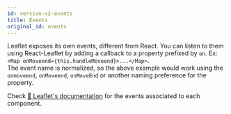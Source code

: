 ```yaml
---
id: version-v2-events
title: Events
original_id: events
---
```


Leaflet exposes its own events, different from React. You can listen to them using React-Leaflet by adding a callback to a property prefixed by `on`. Ex: `<Map onMoveend={this.handleMoveend}>...</Map>`.\
The event name is normalized, so the above example would work using the `onmoveend`, `onMoveend`, `onMoveEnd` or another naming preference for the property.

Check [🍃 Leaflet's documentation](http://leafletjs.com/reference-1.6.0.html) for the events associated to each component.
